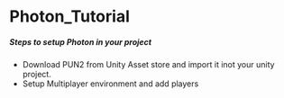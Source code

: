# Photon_Tutorial

##### Steps to setup Photon in your project
- Download PUN2 from Unity Asset store and import it inot your unity project.
- Setup Multiplayer environment and add players
